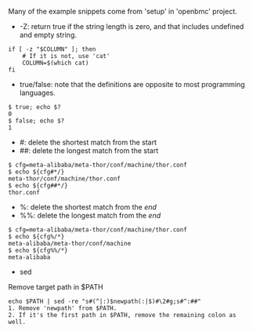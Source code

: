 Many of the example snippets come from 'setup' in 'openbmc' project. 

- -Z: return true if the string length is zero, and that includes undefined and empty string.
```
if [ -z "$COLUMN" ]; then
    # If it is not, use 'cat'
    COLUMN=$(which cat)
fi
```

- true/false: note that the definitions are opposite to most programming languages.
```
$ true; echo $?
0
$ false; echo $?
1
```

- #: delete the shortest match from the start
- ##: delete the longest match from the start
```
$ cfg=meta-alibaba/meta-thor/conf/machine/thor.conf
$ echo ${cfg#*/}
meta-thor/conf/machine/thor.conf
$ echo ${cfg##*/}
thor.conf
```

- %: delete the shortest match from the _end_
- %%: delete the longest match from the _end_
```
$ cfg=meta-alibaba/meta-thor/conf/machine/thor.conf
$ echo ${cfg%/*}
meta-alibaba/meta-thor/conf/machine
$ echo ${cfg%%/*}
meta-alibaba
```

- sed

Remove target path in $PATH
```
echo $PATH | sed -re "s#(^|:)$newpath(:|$)#\2#g;s#^:##"
1. Remove 'newpath' from $PATH.
2. If it's the first path in $PATH, remove the remaining colon as well.
```
